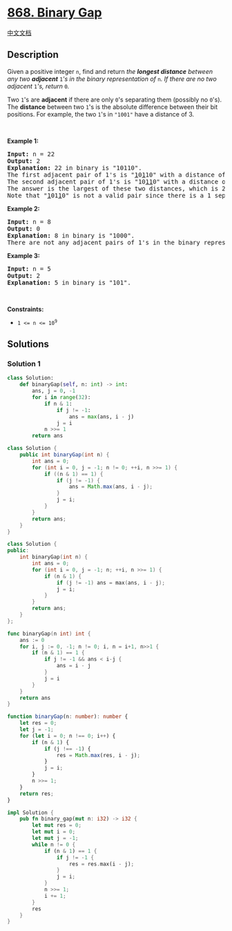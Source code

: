 # [868. Binary Gap](https://leetcode.com/problems/binary-gap)

[中文文档](/solution/0800-0899/0868.Binary%20Gap/README.md)

## Description

<p>Given a positive integer <code>n</code>, find and return <em>the <strong>longest distance</strong> between any two <strong>adjacent</strong> </em><code>1</code><em>&#39;s in the binary representation of </em><code>n</code><em>. If there are no two adjacent </em><code>1</code><em>&#39;s, return </em><code>0</code><em>.</em></p>

<p>Two <code>1</code>&#39;s are <strong>adjacent</strong> if there are only <code>0</code>&#39;s separating them (possibly no <code>0</code>&#39;s). The <b>distance</b> between two <code>1</code>&#39;s is the absolute difference between their bit positions. For example, the two <code>1</code>&#39;s in <code>&quot;1001&quot;</code> have a distance of 3.</p>

<p>&nbsp;</p>
<p><strong class="example">Example 1:</strong></p>

<pre>
<strong>Input:</strong> n = 22
<strong>Output:</strong> 2
<strong>Explanation:</strong> 22 in binary is &quot;10110&quot;.
The first adjacent pair of 1&#39;s is &quot;<u>1</u>0<u>1</u>10&quot; with a distance of 2.
The second adjacent pair of 1&#39;s is &quot;10<u>11</u>0&quot; with a distance of 1.
The answer is the largest of these two distances, which is 2.
Note that &quot;<u>1</u>01<u>1</u>0&quot; is not a valid pair since there is a 1 separating the two 1&#39;s underlined.
</pre>

<p><strong class="example">Example 2:</strong></p>

<pre>
<strong>Input:</strong> n = 8
<strong>Output:</strong> 0
<strong>Explanation:</strong> 8 in binary is &quot;1000&quot;.
There are not any adjacent pairs of 1&#39;s in the binary representation of 8, so we return 0.
</pre>

<p><strong class="example">Example 3:</strong></p>

<pre>
<strong>Input:</strong> n = 5
<strong>Output:</strong> 2
<strong>Explanation:</strong> 5 in binary is &quot;101&quot;.
</pre>

<p>&nbsp;</p>
<p><strong>Constraints:</strong></p>

<ul>
	<li><code>1 &lt;= n &lt;= 10<sup>9</sup></code></li>
</ul>

## Solutions

### Solution 1

<!-- tabs:start -->

```python
class Solution:
    def binaryGap(self, n: int) -> int:
        ans, j = 0, -1
        for i in range(32):
            if n & 1:
                if j != -1:
                    ans = max(ans, i - j)
                j = i
            n >>= 1
        return ans
```

```java
class Solution {
    public int binaryGap(int n) {
        int ans = 0;
        for (int i = 0, j = -1; n != 0; ++i, n >>= 1) {
            if ((n & 1) == 1) {
                if (j != -1) {
                    ans = Math.max(ans, i - j);
                }
                j = i;
            }
        }
        return ans;
    }
}
```

```cpp
class Solution {
public:
    int binaryGap(int n) {
        int ans = 0;
        for (int i = 0, j = -1; n; ++i, n >>= 1) {
            if (n & 1) {
                if (j != -1) ans = max(ans, i - j);
                j = i;
            }
        }
        return ans;
    }
};
```

```go
func binaryGap(n int) int {
	ans := 0
	for i, j := 0, -1; n != 0; i, n = i+1, n>>1 {
		if (n & 1) == 1 {
			if j != -1 && ans < i-j {
				ans = i - j
			}
			j = i
		}
	}
	return ans
}
```

```ts
function binaryGap(n: number): number {
    let res = 0;
    let j = -1;
    for (let i = 0; n !== 0; i++) {
        if (n & 1) {
            if (j !== -1) {
                res = Math.max(res, i - j);
            }
            j = i;
        }
        n >>= 1;
    }
    return res;
}
```

```rust
impl Solution {
    pub fn binary_gap(mut n: i32) -> i32 {
        let mut res = 0;
        let mut i = 0;
        let mut j = -1;
        while n != 0 {
            if (n & 1) == 1 {
                if j != -1 {
                    res = res.max(i - j);
                }
                j = i;
            }
            n >>= 1;
            i += 1;
        }
        res
    }
}
```

<!-- tabs:end -->

<!-- end -->
